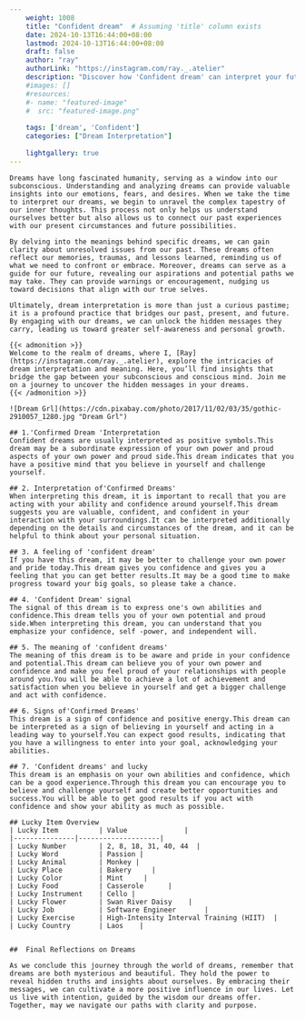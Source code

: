 ```yaml
---
    weight: 1008
    title: "Confident dream"  # Assuming 'title' column exists
    date: 2024-10-13T16:44:00+08:00
    lastmod: 2024-10-13T16:44:00+08:00
    draft: false
    author: "ray"
    authorLink: "https://instagram.com/ray._.atelier"
    description: "Discover how 'Confident dream' can interpret your future and uncover its significant meanings in your life."
    #images: []
    #resources:
    #- name: "featured-image"
    #  src: "featured-image.png"
    
    tags: ['dream', 'Confident']
    categories: ["Dream Interpretation"]
    
    lightgallery: true
---
```

    
    Dreams have long fascinated humanity, serving as a window into our subconscious. Understanding and analyzing dreams can provide valuable insights into our emotions, fears, and desires. When we take the time to interpret our dreams, we begin to unravel the complex tapestry of our inner thoughts. This process not only helps us understand ourselves better but also allows us to connect our past experiences with our present circumstances and future possibilities.
    
    By delving into the meanings behind specific dreams, we can gain clarity about unresolved issues from our past. These dreams often reflect our memories, traumas, and lessons learned, reminding us of what we need to confront or embrace. Moreover, dreams can serve as a guide for our future, revealing our aspirations and potential paths we may take. They can provide warnings or encouragement, nudging us toward decisions that align with our true selves.
    
    Ultimately, dream interpretation is more than just a curious pastime; it is a profound practice that bridges our past, present, and future. By engaging with our dreams, we can unlock the hidden messages they carry, leading us toward greater self-awareness and personal growth.
    
    {{< admonition >}}
    Welcome to the realm of dreams, where I, [Ray](https://instagram.com/ray._.atelier), explore the intricacies of dream interpretation and meaning. Here, you’ll find insights that bridge the gap between your subconscious and conscious mind. Join me on a journey to uncover the hidden messages in your dreams.
    {{< /admonition >}}
    
    ![Dream Grl](https://cdn.pixabay.com/photo/2017/11/02/03/35/gothic-2910057_1280.jpg "Dream Grl")
    
    ## 1.'Confirmed Dream 'Interpretation
    Confident dreams are usually interpreted as positive symbols.This dream may be a subordinate expression of your own power and proud aspects of your own power and proud side.This dream indicates that you have a positive mind that you believe in yourself and challenge yourself.
    
    ## 2. Interpretation of'Confirmed Dreams'
    When interpreting this dream, it is important to recall that you are acting with your ability and confidence around yourself.This dream suggests you are valuable, confident, and confident in your interaction with your surroundings.It can be interpreted additionally depending on the details and circumstances of the dream, and it can be helpful to think about your personal situation.
    
    ## 3. A feeling of 'confident dream'
    If you have this dream, it may be better to challenge your own power and pride today.This dream gives you confidence and gives you a feeling that you can get better results.It may be a good time to make progress toward your big goals, so please take a chance.
    
    ## 4. 'Confident Dream' signal
    The signal of this dream is to express one's own abilities and confidence.This dream tells you of your own potential and proud side.When interpreting this dream, you can understand that you emphasize your confidence, self -power, and independent will.
    
    ## 5. The meaning of 'confident dreams'
    The meaning of this dream is to be aware and pride in your confidence and potential.This dream can believe you of your own power and confidence and make you feel proud of your relationships with people around you.You will be able to achieve a lot of achievement and satisfaction when you believe in yourself and get a bigger challenge and act with confidence.
    
    ## 6. Signs of'Confirmed Dreams'
    This dream is a sign of confidence and positive energy.This dream can be interpreted as a sign of believing in yourself and acting in a leading way to yourself.You can expect good results, indicating that you have a willingness to enter into your goal, acknowledging your abilities.
    
    ## 7. 'Confident dreams' and lucky
    This dream is an emphasis on your own abilities and confidence, which can be a good experience.Through this dream you can encourage you to believe and challenge yourself and create better opportunities and success.You will be able to get good results if you act with confidence and show your ability as much as possible.
    
    ## Lucky Item Overview
    | Lucky Item          | Value              |
    |---------------|--------------------|
    | Lucky Number        | 2, 8, 18, 31, 40, 44  |
    | Lucky Word          | Passion |
    | Lucky Animal        | Monkey |
    | Lucky Place         | Bakery     |
    | Lucky Color         | Mint     |
    | Lucky Food          | Casserole      |
    | Lucky Instrument    | Cello |
    | Lucky Flower        | Swan River Daisy    |
    | Lucky Job           | Software Engineer       |
    | Lucky Exercise      | High-Intensity Interval Training (HIIT)  |
    | Lucky Country       | Laos    |
    
    
    ##  Final Reflections on Dreams
    
    As we conclude this journey through the world of dreams, remember that dreams are both mysterious and beautiful. They hold the power to reveal hidden truths and insights about ourselves. By embracing their messages, we can cultivate a more positive influence in our lives. Let us live with intention, guided by the wisdom our dreams offer. Together, may we navigate our paths with clarity and purpose.
    